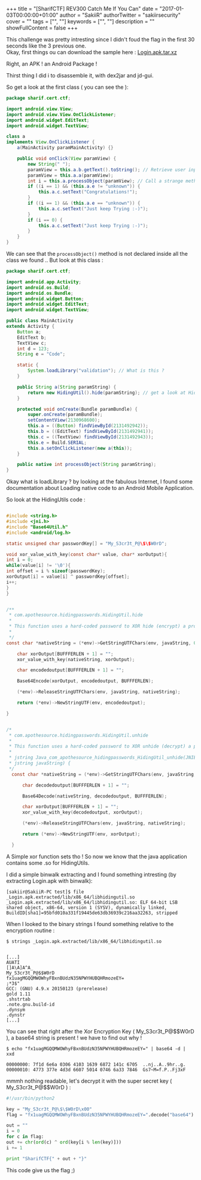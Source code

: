 +++
title = "[SharifCTF] REV300 Catch Me If You Can"
date = "2017-01-03T00:00:00+01:00"
author = "SakiiR"
authorTwitter = "sakiirsecurity"
cover = ""
tags = ["", ""]
keywords = ["", ""]
description = ""
showFullContent = false
+++

This challenge was pretty intresting since I didn't foud the flag in the first 30 seconds like the 3 previous one.<br/>
Okay, first things ou can download the sample here : [Login.apk.tar.xz](http://google.com)<br/>

Right, an APK ! an Android Package !<br/>

Thirst thing I did i to disassemble it, with dex2jar and jd-gui.<br/>

So get a look at the first class ( you can see the ):

```java
package sharif.cert.ctf;

import android.view.View;
import android.view.View.OnClickListener;
import android.widget.EditText;
import android.widget.TextView;

class a
implements View.OnClickListener {
    a(MainActivity paramMainActivity) {}

    public void onClick(View paramView) {
        new String(" ");
        paramView = this.a.b.getText().toString(); // Retrieve user input
        paramView = this.a.a(paramView);
        int i = this.a.processObject(paramView); // Call a strange method (processObject())
        if ((i == 1) && (this.a.e != "unknown")) {
            this.a.c.setText("Congratulations!");
        }
        if ((i == 1) && (this.a.e == "unknown")) {
            this.a.c.setText("Just keep Trying :-)");
        }
        if (i == 0) {
            this.a.c.setText("Just keep Trying :-)");
        }
    }
}
```

We can see that the `processObject()` method is not declared inside all the class we found .. But look at this class :

```java
package sharif.cert.ctf;

import android.app.Activity;
import android.os.Build;
import android.os.Bundle;
import android.widget.Button;
import android.widget.EditText;
import android.widget.TextView;

public class MainActivity
extends Activity {
    Button a;
    EditText b;
    TextView c;
    int d = 123;
    String e = "Code";

    static {
        System.loadLibrary("validation"); // What is this ?
    }

    public String a(String paramString) {
        return new HidingUtil().hide(paramString); // get a look at HidingUtils()
    }

    protected void onCreate(Bundle paramBundle) {
        super.onCreate(paramBundle);
        setContentView(2130968600);
        this.a = ((Button) findViewById(2131492942));
        this.b = ((EditText) findViewById(2131492941));
        this.c = ((TextView) findViewById(2131492943));
        this.e = Build.SERIAL;
        this.a.setOnClickListener(new a(this));
    }

    public native int processObject(String paramString);
}

```

Okay what is loadLibrary ? by looking at the fabulous Internet, I found some documentation about Loading native code to an Android Mobile Application.

So look at the HidingUtils code :

```c

#include <string.h>
#include <jni.h>
#include "Base64Util.h"
#include <android/log.h>

static unsigned char passwordKey[] = "My_S3cr3t_P@\$\$W0rD";

void xor_value_with_key(const char* value, char* xorOutput){
int i = 0;
while(value[i] != '\0'){
int offset = i % sizeof(passwordKey);
xorOutput[i] = value[i] ^ passwordKey[offset];
i++;
}
}


/**
 * com.apothesource.hidingpasswords.HidingUtil.hide
 *
 * This function uses a hard-coded password to XOR hide (encrypt) a provided message.
 *
 */
const char *nativeString = (*env)->GetStringUTFChars(env, javaString, 0);

    char xorOutput[BUFFFERLEN + 1] = "";
    xor_value_with_key(nativeString, xorOutput);

    char encodedoutput[BUFFFERLEN + 1] = "";

    Base64Encode(xorOutput, encodedoutput, BUFFFERLEN);

    (*env)->ReleaseStringUTFChars(env, javaString, nativeString);

    return (*env)->NewStringUTF(env, encodedoutput);

}


/*
 * com.apothesource.hidingpasswords.HidingUtil.unhide
 *
 * This function uses a hard-coded password to XOR unhide (decrypt) a provided message.
 *
 * jstring Java_com_apothesource_hidingpasswords_HidingUtil_unhide(JNIEnv_ env, jobject thiz,
 * jstring javaString) {
 */
  const char *nativeString = (*env)->GetStringUTFChars(env, javaString, 0);

      char decodedoutput[BUFFFERLEN + 1] = "";

      Base64Decode(nativeString, decodedoutput, BUFFFERLEN);

      char xorOutput[BUFFFERLEN + 1] = "";
      xor_value_with_key(decodedoutput, xorOutput);

      (*env)->ReleaseStringUTFChars(env, javaString, nativeString);

      return (*env)->NewStringUTF(env, xorOutput);

  }

```

A Simple xor function sets tho ! So now we know that the java application contains some .so for HidingUtils.<br/>

I did a simple binwalk extracting and I found something intresting (by extracting Login.apk with binwalk):

```
[sakiir@SakiiR-PC test]$ file _Login.apk.extracted/lib/x86_64/libhidingutil.so
_Login.apk.extracted/lib/x86_64/libhidingutil.so: ELF 64-bit LSB shared object, x86-64, version 1 (SYSV), dynamically linked, BuildID[sha1]=95bfd010a331f19445de63db36939c216aa32263, stripped
```

When I looked to the binary strings I found something relative to the encryption routine :

```
$ strings _Login.apk.extracted/lib/x86_64/libhidingutil.so


[...]
AUATI
[]A\A]A^A_
My_S3cr3t_P@$$W0rD
fx1uagMGQQMWOWhyFBxnBUdzN35NPWYHUBQHRmozeEY=
;*3$"
GCC: (GNU) 4.9.x 20150123 (prerelease)
gold 1.11
.shstrtab
.note.gnu.build-id
.dynsym
.dynstr
[...]

```

You can see that right after the Xor Encryption Key ( My_S3cr3t_P@\$\$W0rD ), a base64 string is present ! we have to find out why ! <br/>

```
$ echo "fx1uagMGQQMWOWhyFBxnBUdzN35NPWYHUBQHRmozeEY=" | base64 -d | xxd

00000000: 7f1d 6e6a 0306 4103 1639 6872 141c 6705  ..nj..A..9hr..g.
00000010: 4773 377e 4d3d 6607 5014 0746 6a33 7846  Gs7~M=f.P..Fj3xF
```

mmmh nothing readable, let's decrypt it with the super secret key ( My_S3cr3t_P@\$\$W0rD ) :

```python
#!/usr/bin/python2

key = "My_S3cr3t_P@\$\$W0rD\x00"
flag = "fx1uagMGQQMWOWhyFBxnBUdzN35NPWYHUBQHRmozeEY=".decode("base64")

out = ""
i = 0
for c in flag:
out += chr(ord(c) ^ ord(key[i % len(key)]))
i += 1

print "SharifCTF{" + out + "}"

```

This code give us the flag ;)
